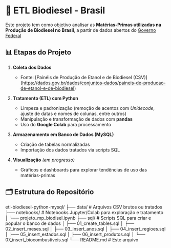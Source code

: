 # 🌱 ETL Biodiesel - Brasil

Este projeto tem como objetivo analisar as **Matérias-Primas utilizadas na Produção de Biodiesel no Brasil**, a partir de dados abertos do [Governo Federal](https://dados.gov.br/home)

## 📊 Etapas do Projeto
1. **Coleta dos Dados**  
   - Fonte: [Painéis de Produção de Etanol e de Biodiesel (CSV)] (https://dados.gov.br/dados/conjuntos-dados/paineis-de-producao-de-etanol-e-de-biodiesel)
   
2. **Tratamento (ETL) com Python**  
   - Limpeza e padronização (remoção de acentos com *Unidecode*, ajuste de datas e nomes de colunas, entre outros) 
   - Manipulação e transformação de dados com **pandas**  
   - Uso do **Google Colab** para processamento

3. **Armazenamento em Banco de Dados (MySQL)**  
   - Criação de tabelas normalizadas
   - Importação dos dados tratados via scripts SQL

4. **Visualização** *(em progresso)*  
   - Gráficos e dashboards para explorar tendências de uso das matérias-primas

## 🗂️ Estrutura do Repositório
etl-biodiesel-python-mysql/
├── data/                  # Arquivos CSV brutos ou tratados
├── notebooks/             # Notebooks Jupyter/Colab para exploração e tratamento
│   └── projeto_mp_biodisel.ipynb
├── sql/                   # Scripts SQL para criar e popular o banco de dados
│   ├── 01_create_tables.sql
│   ├── 02_insert_meses.sql
│   ├── 03_insert_anos.sql
│   ├── 04_insert_regioes.sql
│   ├── 05_insert_estados.sql
│   ├── 06_insert_produtos.sql
│   └── 07_insert_biocombustiveis.sql
└── README.md              # Este arquivo
